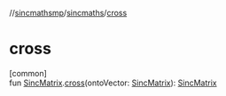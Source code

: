 //[sincmathsmp](../../index.md)/[sincmaths](index.md)/[cross](cross.md)

# cross

[common]\
fun [SincMatrix](-sinc-matrix/index.md).[cross](cross.md)(ontoVector: [SincMatrix](-sinc-matrix/index.md)): [SincMatrix](-sinc-matrix/index.md)
